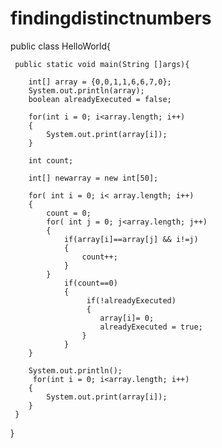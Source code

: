 # findingdistinctnumbers

public class HelloWorld{

     public static void main(String []args){
        
        int[] array = {0,0,1,1,6,6,7,0};
        System.out.println(array);
        boolean alreadyExecuted = false;
        
        for(int i = 0; i<array.length; i++)
        {
            System.out.print(array[i]);
        }
        
        int count;
        
        int[] newarray = new int[50];
        
        for( int i = 0; i< array.length; i++)
        {
            count = 0;
            for( int j = 0; j<array.length; j++)
            {
                if(array[i]==array[j] && i!=j)
                {
                    count++;
                }
            }
                if(count==0)
                {
                     if(!alreadyExecuted) 
                     {
                        array[i]= 0;
                        alreadyExecuted = true;
                    }
                }
        }
        
        System.out.println();
         for(int i = 0; i<array.length; i++)
        {
            System.out.print(array[i]);
        }
     }
}
